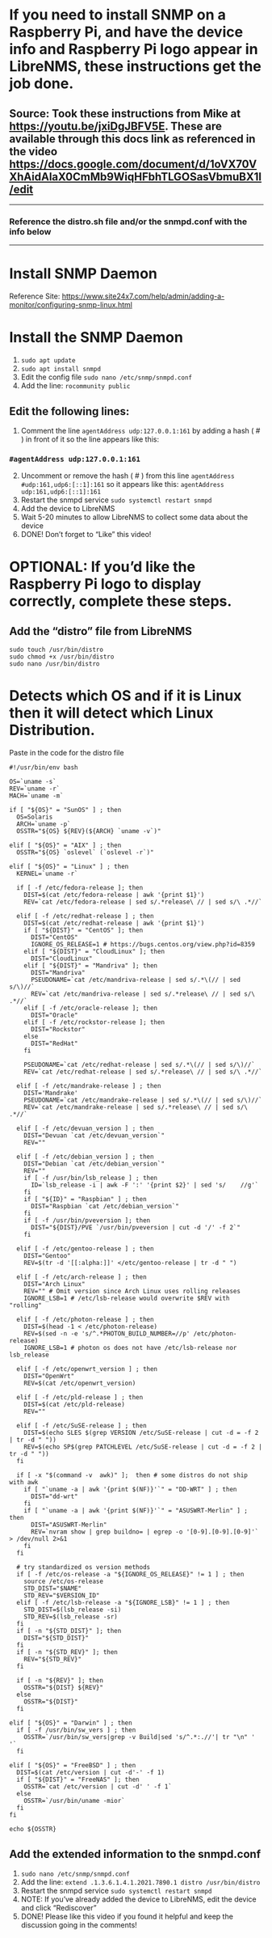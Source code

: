 # If you need to install SNMP on a Raspberry Pi, and have the device info and Raspberry Pi logo appear in LibreNMS, these instructions get the job done. 

## Source: Took these instructions from Mike at https://youtu.be/jxiDgJBFV5E. These are available through this docs link as referenced in the video https://docs.google.com/document/d/1oVX70VXhAidAlaX0CmMb9WiqHFbhTLGOSasVbmuBX1I/edit
---
### Reference the distro.sh file and/or the snmpd.conf with the info below
---
# Install SNMP Daemon
Reference Site: https://www.site24x7.com/help/admin/adding-a-monitor/configuring-snmp-linux.html 
# Install the SNMP Daemon
1. ```sudo apt update```
2. ```sudo apt install snmpd```
3. Edit the config file
```sudo nano /etc/snmp/snmpd.conf```
4. Add the line:
```rocommunity public```
## Edit the following lines:
1. Comment the line ```agentAddress udp:127.0.0.1:161``` by adding a hash ( # ) in front of it so the line appears like this:
### ```#agentAddress udp:127.0.0.1:161```
2. Uncomment or remove the hash ( # ) from this line ```agentAddress #udp:161,udp6:[::1]:161``` so it appears like this:
```agentAddress udp:161,udp6:[::1]:161```
3. Restart the snmpd service ```sudo systemctl restart snmpd```
4. Add the device to LibreNMS
5. Wait 5-20 minutes to allow LibreNMS to collect some data about the device
6. DONE! Don’t forget to “Like” this video!

# OPTIONAL:  If you’d like the Raspberry Pi logo to display correctly, complete these steps.

## Add the “distro” file from LibreNMS
```
sudo touch /usr/bin/distro
sudo chmod +x /usr/bin/distro
sudo nano /usr/bin/distro
```
# Detects which OS and if it is Linux then it will detect which Linux Distribution.
Paste in the code for the distro file
```
#!/usr/bin/env bash

OS=`uname -s`
REV=`uname -r`
MACH=`uname -m`

if [ "${OS}" = "SunOS" ] ; then
  OS=Solaris
  ARCH=`uname -p`
  OSSTR="${OS} ${REV}(${ARCH} `uname -v`)"

elif [ "${OS}" = "AIX" ] ; then
  OSSTR="${OS} `oslevel` (`oslevel -r`)"

elif [ "${OS}" = "Linux" ] ; then
  KERNEL=`uname -r`

  if [ -f /etc/fedora-release ]; then
    DIST=$(cat /etc/fedora-release | awk '{print $1}')
    REV=`cat /etc/fedora-release | sed s/.*release\ // | sed s/\ .*//`
        
  elif [ -f /etc/redhat-release ] ; then
    DIST=$(cat /etc/redhat-release | awk '{print $1}')
    if [ "${DIST}" = "CentOS" ]; then
      DIST="CentOS"
      IGNORE_OS_RELEASE=1 # https://bugs.centos.org/view.php?id=8359
    elif [ "${DIST}" = "CloudLinux" ]; then
      DIST="CloudLinux"
    elif [ "${DIST}" = "Mandriva" ]; then
      DIST="Mandriva"
      PSEUDONAME=`cat /etc/mandriva-release | sed s/.*\(// | sed s/\)//`
      REV=`cat /etc/mandriva-release | sed s/.*release\ // | sed s/\ .*//`
    elif [ -f /etc/oracle-release ]; then
      DIST="Oracle"
    elif [ -f /etc/rockstor-release ]; then
      DIST="Rockstor"
    else
      DIST="RedHat"
    fi

    PSEUDONAME=`cat /etc/redhat-release | sed s/.*\(// | sed s/\)//`
    REV=`cat /etc/redhat-release | sed s/.*release\ // | sed s/\ .*//`

  elif [ -f /etc/mandrake-release ] ; then
    DIST='Mandrake'
    PSEUDONAME=`cat /etc/mandrake-release | sed s/.*\(// | sed s/\)//`
    REV=`cat /etc/mandrake-release | sed s/.*release\ // | sed s/\ .*//`

  elif [ -f /etc/devuan_version ] ; then
    DIST="Devuan `cat /etc/devuan_version`"
    REV=""

  elif [ -f /etc/debian_version ] ; then
    DIST="Debian `cat /etc/debian_version`"
    REV=""
    if [ -f /usr/bin/lsb_release ] ; then
      ID=`lsb_release -i | awk -F ':' '{print $2}' | sed 's/	//g'`
    fi
    if [ "${ID}" = "Raspbian" ] ; then
      DIST="Raspbian `cat /etc/debian_version`"
    fi
    if [ -f /usr/bin/pveversion ]; then
      DIST="${DIST}/PVE `/usr/bin/pveversion | cut -d '/' -f 2`"
    fi
    
  elif [ -f /etc/gentoo-release ] ; then
    DIST="Gentoo"
    REV=$(tr -d '[[:alpha:]]' </etc/gentoo-release | tr -d " ")

  elif [ -f /etc/arch-release ] ; then
    DIST="Arch Linux"
    REV="" # Omit version since Arch Linux uses rolling releases
    IGNORE_LSB=1 # /etc/lsb-release would overwrite $REV with "rolling"
    
  elif [ -f /etc/photon-release ] ; then
    DIST=$(head -1 < /etc/photon-release)
    REV=$(sed -n -e 's/^.*PHOTON_BUILD_NUMBER=//p' /etc/photon-release)
    IGNORE_LSB=1 # photon os does not have /etc/lsb-release nor lsb_release

  elif [ -f /etc/openwrt_version ] ; then
    DIST="OpenWrt"
    REV=$(cat /etc/openwrt_version)

  elif [ -f /etc/pld-release ] ; then
    DIST=$(cat /etc/pld-release)
    REV=""

  elif [ -f /etc/SuSE-release ] ; then
    DIST=$(echo SLES $(grep VERSION /etc/SuSE-release | cut -d = -f 2 | tr -d " "))
    REV=$(echo SP$(grep PATCHLEVEL /etc/SuSE-release | cut -d = -f 2 | tr -d " "))
  fi

  if [ -x "$(command -v  awk)" ];  then # some distros do not ship with awk
    if [ "`uname -a | awk '{print $(NF)}'`" = "DD-WRT" ] ; then
      DIST="dd-wrt"
    fi
    if [ "`uname -a | awk '{print $(NF)}'`" = "ASUSWRT-Merlin" ] ; then
      DIST="ASUSWRT-Merlin"
      REV=`nvram show | grep buildno= | egrep -o '[0-9].[0-9].[0-9]'` > /dev/null 2>&1
    fi
  fi

  # try standardized os version methods
  if [ -f /etc/os-release -a "${IGNORE_OS_RELEASE}" != 1 ] ; then
    source /etc/os-release
    STD_DIST="$NAME"
    STD_REV="$VERSION_ID"
  elif [ -f /etc/lsb-release -a "${IGNORE_LSB}" != 1 ] ; then
    STD_DIST=$(lsb_release -si)
    STD_REV=$(lsb_release -sr)
  fi
  if [ -n "${STD_DIST}" ]; then
    DIST="${STD_DIST}"
  fi
  if [ -n "${STD_REV}" ]; then
    REV="${STD_REV}"
  fi

  if [ -n "${REV}" ]; then
    OSSTR="${DIST} ${REV}"
  else
    OSSTR="${DIST}"
  fi

elif [ "${OS}" = "Darwin" ] ; then
  if [ -f /usr/bin/sw_vers ] ; then
    OSSTR=`/usr/bin/sw_vers|grep -v Build|sed 's/^.*:.//'| tr "\n" ' '`
  fi

elif [ "${OS}" = "FreeBSD" ] ; then
  DIST=$(cat /etc/version | cut -d'-' -f 1)
  if [ "${DIST}" = "FreeNAS" ]; then
    OSSTR=`cat /etc/version | cut -d' ' -f 1`
  else
    OSSTR=`/usr/bin/uname -mior`
  fi
fi

echo ${OSSTR}
```
## Add the extended information to the snmpd.conf
1. ```sudo nano /etc/snmp/snmpd.conf```
2. Add the line:
```extend .1.3.6.1.4.1.2021.7890.1 distro /usr/bin/distro```
3. Restart the snmpd service
```sudo systemctl restart snmpd```
4. NOTE:  If you’ve already added the device to LibreNMS, edit the device and click “Rediscover”
5. DONE! Please like this video if you found it helpful and keep the discussion going in the comments!